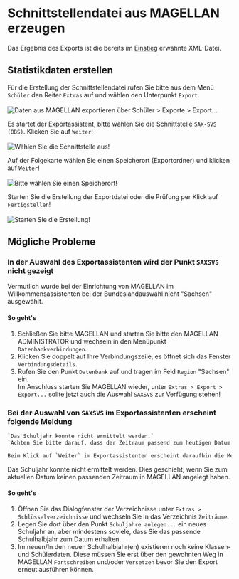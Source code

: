 # Schnittstellendatei aus MAGELLAN erzeugen

Das Ergebnis des Exports ist die bereits im [Einstieg](einstieg.md#einfuhrung) erwähnte XML-Datei.

## Statistikdaten erstellen

Für die Erstellung der Schnittstellendatei rufen Sie bitte aus dem Menü `Schüler` den Reiter `Extras` auf und wählen den Unterpunkt `Export`.<br><br>
![Daten aus MAGELLAN exportieren über `Schüler > Exporte > Export...`](/assets/images/export/export01.png)

Es startet der Exportassistent, bitte wählen Sie die Schnittstelle `SAX-SVS (BBS)`. Klicken Sie auf `Weiter`!<br><br>
![Wählen Sie die Schnittstelle aus!](/assets/images/export/export02.saxsvs.png)

Auf der Folgekarte wählen Sie einen Speicherort (Exportordner) und klicken auf `Weiter`!<br><br>
![Bitte wählen Sie einen Speicherort!](/assets/images/export/export04.png)

Starten Sie die Erstellung der Exportdatei oder die Prüfung per Klick auf `Fertigstellen`!<br><br>
![Starten Sie die Erstellung!](/assets/images/export/export05.png)

## Mögliche Probleme

### In der Auswahl des Exportassistenten wird der Punkt `SAXSVS` nicht gezeigt

Vermutlich wurde bei der Einrichtung von MAGELLAN im Willkommensassistenten bei der Bundeslandauswahl nicht "Sachsen" ausgewählt.<br>

#### So geht's

1. Schließen Sie bitte MAGELLAN und starten Sie bitte den MAGELLAN ADMINISTRATOR und wechseln in den Menüpunkt `Datenbankverbindungen`.
2. Klicken Sie doppelt auf Ihre Verbindungszeile, es öffnet sich das Fenster `Verbindungsdetails`.
3. Rufen Sie den Punkt `Datenbank` auf und tragen im Feld `Region` "Sachsen" ein.<br>Im Anschluss starten Sie MAGELLAN wieder, unter `Extras > Export > Export...` sollte jetzt auch die Auswahl `SAXSVS` zur Verfügung stehen!

### Bei der Auswahl von `SAXSVS` im Exportassistenten erscheint folgende Meldung

```txt
`Das Schuljahr konnte nicht ermittelt werden.`
`Achten Sie bitte darauf, dass der Zeitraum passend zum heutigen Datum in MAGELLAN existiert.`

Beim Klick auf `Weiter` im Exportassistenten erscheint daraufhin die Meldung `Geben Sie bitte mind. einen Zeitraum an`
```

Das Schuljahr konnte nicht ermittelt werden. Dies geschieht, wenn Sie zum aktuellen Datum keinen passenden Zeitraum in MAGELLAN angelegt haben.

#### So geht's

1. Öffnen Sie das Dialogfenster der Verzeichnisse unter `Extras > Schlüsselverzeichnisse` und wechseln Sie in das Verzeichnis `Zeiträume`.
2. Legen Sie dort über den Punkt `Schuljahre anlegen...` ein neues Schuljahr an, aber mindestens soviele, dass Sie das passende Schulhalbjahr zum Datum erhalten.
3. Im neuen/In den neuen Schulhalbjahr(en) existieren noch keine Klassen- und Schülerdaten. Diese müssen Sie erst über den gewohnten Weg in MAGELLAN `Fortschreiben` und/oder `Versetzen` bevor Sie den Export erneut ausführen können.

